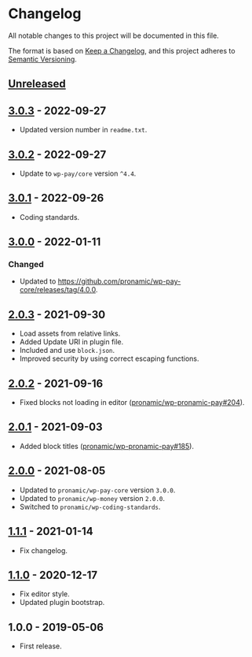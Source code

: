# Changelog
All notable changes to this project will be documented in this file.

The format is based on [Keep a Changelog](https://keepachangelog.com/en/1.0.0/),
and this project adheres to [Semantic Versioning](https://semver.org/spec/v2.0.0.html).

## [Unreleased][unreleased]

## [3.0.3] - 2022-09-27
- Updated version number in `readme.txt`.

## [3.0.2] - 2022-09-27
- Update to `wp-pay/core` version `^4.4`.

## [3.0.1] - 2022-09-26
- Coding standards.

## [3.0.0] - 2022-01-11
### Changed
- Updated to https://github.com/pronamic/wp-pay-core/releases/tag/4.0.0.

## [2.0.3] - 2021-09-30
- Load assets from relative links.
- Added Update URI in plugin file.
- Included and use `block.json`.
- Improved security by using correct escaping functions.

## [2.0.2] - 2021-09-16
- Fixed blocks not loading in editor ([pronamic/wp-pronamic-pay#204](https://github.com/pronamic/wp-pronamic-pay/issues/204)).

## [2.0.1] - 2021-09-03
- Added block titles ([pronamic/wp-pronamic-pay#185](https://github.com/pronamic/wp-pronamic-pay/issues/185)).

## [2.0.0] - 2021-08-05
- Updated to `pronamic/wp-pay-core` version `3.0.0`.
- Updated to `pronamic/wp-money` version `2.0.0`.
- Switched to `pronamic/wp-coding-standards`.

## [1.1.1] - 2021-01-14
- Fix changelog.

## [1.1.0][1.1.0] - 2020-12-17
- Fix editor style.
- Updated plugin bootstrap.

## 1.0.0 - 2019-05-06
- First release.

[unreleased]: https://github.com/wp-pay/fundraising/compare/3.0.3...HEAD
[3.0.3]: https://github.com/pronamic/wp-pronamic-pay-fundraising/compare/3.0.2...3.0.3
[3.0.2]: https://github.com/pronamic/wp-pronamic-pay-fundraising/compare/3.0.1...3.0.2
[3.0.1]: https://github.com/pronamic/wp-pronamic-pay-fundraising/compare/3.0.0...3.0.1
[3.0.0]: https://github.com/pronamic/wp-pronamic-pay-fundraising/compare/2.0.3...3.0.0
[2.0.3]: https://github.com/pronamic/wp-pronamic-pay-fundraising/compare/2.0.2...2.0.3
[2.0.2]: https://github.com/pronamic/wp-pronamic-pay-fundraising/compare/2.0.1...2.0.2
[2.0.1]: https://github.com/pronamic/wp-pronamic-pay-fundraising/compare/2.0.0...2.0.1
[2.0.0]: https://github.com/pronamic/wp-pronamic-pay-fundraising/compare/1.1.1...2.0.0
[1.1.1]: https://github.com/pronamic/wp-pronamic-pay-fundraising/compare/1.1.0...1.1.1
[1.1.0]: https://github.com/pronamic/wp-pronamic-pay-fundraising/compare/1.0.0...1.1.0

